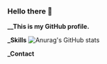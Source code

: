 ### Hello there 👋


**__This is my GitHub profile.**

**_Skills**
![Anurag's GitHub stats](https://github-readme-stats.vercel.app/api?username=anuraghazra&theme=dark&show_icons=true)

**_Contact**
